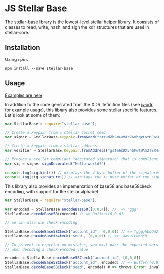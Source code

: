 # JS Stellar Base

The stellar-base library is the lowest-level stellar helper library.  It consists of classes
to read, write, hash, and sign the xdr structures that are used in stellar-core.

## Installation

Using npm:

```shell
npm install --save stellar-base
```

## Usage

[Examples are here](examples)

In addition to the code generated from the XDR definition files (see [js-xdr](https://github.com/stellar/js-xdr) for example usage), this library also provides some stellar specific features.  Let's look at some of them:


```javascript
var StellarBase = require("stellar-base");

// Create a keypair from a stellar secret seed
var signer = StellarBase.Keypair.fromSeed("s3tUdZbCmLoMdrZ6nhqztatMFaiD85P54oVj93g1NeSBwWQpTnE");

// Create a keypair from a stellar address
var verifier = StellarBase.Keypair.fromAddress("gsTe6bDX54bPwtUAm2TER4shBF8nQNVtEvB8fmRkRoWvq3Y8XmY")

// Produce a stellar compliant "decorated signature" that is compliant with stellar transactions
var sig = signer.signDecorated("Hello world!") 

console.log(sig.hint()) // displays the 4 byte buffer of the signatures public key "hint"
console.log(sig.signature()) // displays the 32 byte buffer of the signature

```

This library also provides an impementation of base58 and base58check encoding, with support for the stellar alphabet:

```javascript
var StellarBase = require("stellar-base");

var encoded = StellarBase.encodeBase58([0,0,0]); //  => "ggg"
StellarBase.decodeBase58(encoded) // => Buffer([0,0,0])

// we can also use check encoding

StellarBase.encodeBase58Check("account_id", [0,0,0]) // => "gggghbdQd2"
StellarBase.encodeBase58Check("seed", [0,0,0]) // => "aX9UTew55Eh"

// To prevent interpretation mistakes, you must pass the expected version byte
// when decoding a check-encoded value

encoded = StellarBase.encodeBase58Check("account_id", [0,0,0])
StellarBase.decodeBase58Check("account_id", encoded) // => Buffer([0,0,0])
StellarBase.decodeBase58Check("seed", encoded) # => throws Error: invalid version byte.  expected 0, got 33

```
